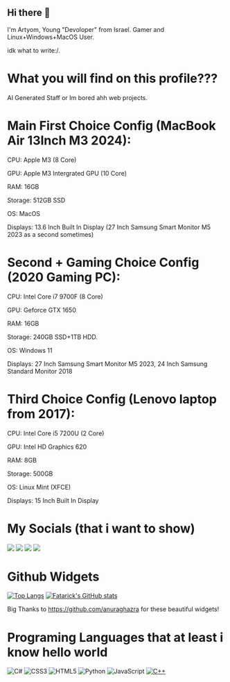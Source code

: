 ## Hi there 👋

I'm Artyom, Young "Devoloper" from Israel. Gamer and Linux+Windows+MacOS User.

idk what to write:/.

# What you will find on this profile???

AI Generated Staff or Im bored ahh web projects.

# Main First Choice Config (MacBook Air 13Inch M3 2024):

CPU: Apple M3 (8 Core)

GPU: Apple M3 Intergrated GPU (10 Core)

RAM: 16GB

Storage: 512GB SSD

OS: MacOS

Displays: 13.6 Inch Built In Display (27 Inch Samsung Smart Monitor M5 2023 as a second sometimes)


# Second + Gaming Choice Config (2020 Gaming PC):

CPU: Intel Core i7 9700F (8 Core)

GPU: Geforce GTX 1650

RAM: 16GB

Storage: 240GB SSD+1TB HDD.

OS: Windows 11

Displays: 27 Inch Samsung Smart Monitor M5 2023, 24 Inch Samsung Standard Monitor 2018



# Third Choice Config (Lenovo laptop from 2017):

CPU: Intel Core i5 7200U (2 Core)

GPU: Intel HD Graphics 620

RAM: 8GB

Storage: 500GB

OS: Linux Mint (XFCE)

Displays: 15 Inch Built In Display

# My Socials (that i want to show)
[<img src="https://img.shields.io/badge/Discord-%235865F2.svg?style=for-the-badge&logo=discord&logoColor=white">](https://discordapp.com/users/1051147233426407494)
[<img src="https://img.shields.io/badge/TikTok-%23000000.svg?style=for-the-badge&logo=TikTok&logoColor=white"/>](https://www.tiktok.com/@fatarick)
[<img src="https://img.shields.io/badge/steam-%23000000.svg?style=for-the-badge&logo=steam&logoColor=white">](https://steamcommunity.com/id/fatarick/)
[<img src="https://img.shields.io/badge/Reddit-FF4500?style=for-the-badge&logo=reddit&logoColor=white">](https://www.reddit.com/user/Litvinsev/)

# Github Widgets

[![Top Langs](https://github-readme-stats.vercel.app/api/top-langs/?username=Fatarick)](https://github.com/anuraghazra/github-readme-stats)
[![Fatarick's GitHub stats](https://github-readme-stats.vercel.app/api?username=fatarick)](https://github.com/anuraghazra/github-readme-stats)

Big Thanks to https://github.com/anuraghazra for these beautiful widgets!

# Programing Languages that at least i know hello world

![C#](https://img.shields.io/badge/c%23-%23239120.svg?style=for-the-badge&logo=csharp&logoColor=white)
![CSS3](https://img.shields.io/badge/css3-%231572B6.svg?style=for-the-badge&logo=css3&logoColor=white)
![HTML5](https://img.shields.io/badge/html5-%23E34F26.svg?style=for-the-badge&logo=html5&logoColor=white)
![Python](https://img.shields.io/badge/python-3670A0?style=for-the-badge&logo=python&logoColor=ffdd54)
![JavaScript](https://img.shields.io/badge/javascript-%23323330.svg?style=for-the-badge&logo=javascript&logoColor=%23F7DF1E)
[![C++](https://img.shields.io/badge/C++-%2300599C.svg?logo=c%2B%2B&logoColor=white)](#)






